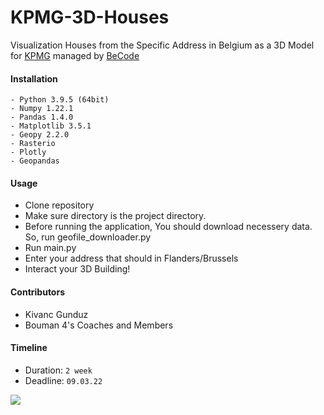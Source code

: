 # KPMG-3D-Houses
Visualization Houses from the Specific Address in Belgium as a 3D Model for [KPMG](https://home.kpmg/be/en/home.html) managed by [BeCode](https://becode.org/)

#### Installation
```
- Python 3.9.5 (64bit)
- Numpy 1.22.1
- Pandas 1.4.0
- Matplotlib 3.5.1
- Geopy 2.2.0
- Rasterio
- Plotly
- Geopandas
```
#### Usage
- Clone repository
- Make sure directory is the project directory.
- Before running the application, You should download necessery data. So, run geofile_downloader.py
- Run main.py
- Enter your address that should in Flanders/Brussels
- Interact your 3D Building!


#### Contributors
- Kivanc Gunduz
- Bouman 4's Coaches and Members

#### Timeline
- Duration: `2 week`
- Deadline: `09.03.22`


<img src="https://media.makeameme.org/created/lidarsensor.jpg">

